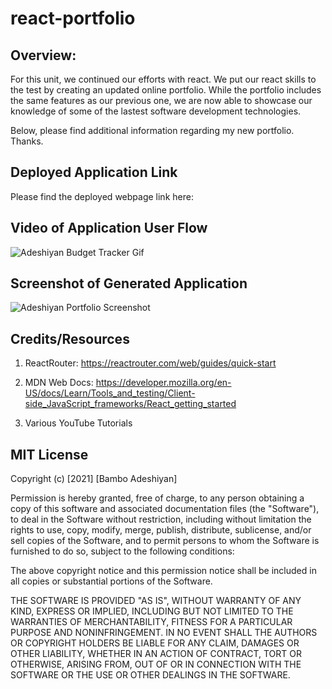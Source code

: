 # react-portfolio

## Overview:

For this unit, we continued our efforts with react. We put our react skills to the test by creating an updated online portfolio. While the portfolio includes the same features as our previous one, we are now able to showcase our knowledge of some of the lastest software development technologies.

Below, please find additional information regarding my new portfolio. Thanks.

## Deployed Application Link

Please find the deployed webpage link here:

## Video of Application User Flow

![Adeshiyan Budget Tracker Gif](./assets/images/reactportfolio.png)

## Screenshot of Generated Application

![Adeshiyan Portfolio Screenshot](./assets/images/reactportfolio.png)

## Credits/Resources

1. ReactRouter: https://reactrouter.com/web/guides/quick-start
2. MDN Web Docs: https://developer.mozilla.org/en-US/docs/Learn/Tools_and_testing/Client-side_JavaScript_frameworks/React_getting_started

3. Various YouTube Tutorials

## MIT License

Copyright (c) [2021] [Bambo Adeshiyan]

Permission is hereby granted, free of charge, to any person obtaining a copy
of this software and associated documentation files (the "Software"), to deal
in the Software without restriction, including without limitation the rights
to use, copy, modify, merge, publish, distribute, sublicense, and/or sell
copies of the Software, and to permit persons to whom the Software is
furnished to do so, subject to the following conditions:

The above copyright notice and this permission notice shall be included in all
copies or substantial portions of the Software.

THE SOFTWARE IS PROVIDED "AS IS", WITHOUT WARRANTY OF ANY KIND, EXPRESS OR
IMPLIED, INCLUDING BUT NOT LIMITED TO THE WARRANTIES OF MERCHANTABILITY,
FITNESS FOR A PARTICULAR PURPOSE AND NONINFRINGEMENT. IN NO EVENT SHALL THE
AUTHORS OR COPYRIGHT HOLDERS BE LIABLE FOR ANY CLAIM, DAMAGES OR OTHER
LIABILITY, WHETHER IN AN ACTION OF CONTRACT, TORT OR OTHERWISE, ARISING FROM,
OUT OF OR IN CONNECTION WITH THE SOFTWARE OR THE USE OR OTHER DEALINGS IN THE
SOFTWARE.
